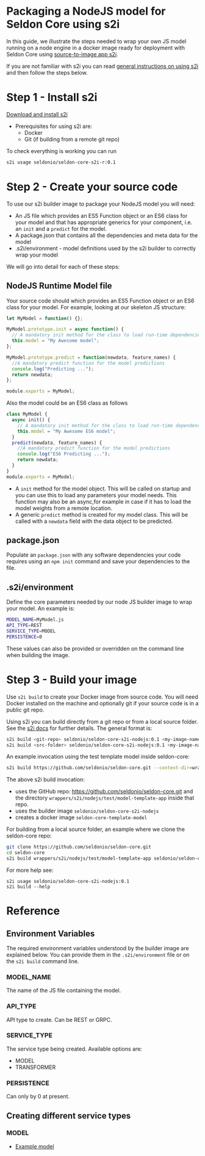 # Packaging a NodeJS model for Seldon Core using s2i

In this guide, we illustrate the steps needed to wrap your own JS model running on a node engine in a docker image ready for deployment with Seldon Core using [source-to-image app s2i](https://github.com/openshift/source-to-image).

If you are not familiar with s2i you can read [general instructions on using s2i](./s2i.md) and then follow the steps below.

# Step 1 - Install s2i

[Download and install s2i](https://github.com/openshift/source-to-image#installation)

- Prerequisites for using s2i are:
  - Docker
  - Git (if building from a remote git repo)

To check everything is working you can run

```bash
s2i usage seldonio/seldon-core-s2i-r:0.1
```

# Step 2 - Create your source code

To use our s2i builder image to package your NodeJS model you will need:

- An JS file which provides an ES5 Function object or an ES6 class for your model and that has appropriate generics for your component, i.e. an `init` and a `predict` for the model.
- A package.json that contains all the dependencies and meta data for the model
- .s2i/environment - model definitions used by the s2i builder to correctly wrap your model

We will go into detail for each of these steps:

## NodeJS Runtime Model file

Your source code should which provides an ES5 Function object or an ES6 class for your model. For example, looking at our skeleton JS structure:

```js
let MyModel = function() {};

MyModel.prototype.init = async function() {
  // A mandatory init method for the class to load run-time dependencies
  this.model = "My Awesome model";
};

MyModel.prototype.predict = function(newdata, feature_names) {
  //A mandatory predict function for the model predictions
  console.log("Predicting ...");
  return newdata;
};

module.exports = MyModel;
```

Also the model could be an ES6 class as follows

```js
class MyModel {
  async init() {
    // A mandatory init method for the class to load run-time dependencies
    this.model = "My Awesome ES6 model";
  }
  predict(newdata, feature_names) {
    //A mandatory predict function for the model predictions
    console.log("ES6 Predicting ...");
    return newdata;
  }
}
module.exports = MyModel;
```

- A `init` method for the model object. This will be called on startup and you can use this to load any parameters your model needs. This function may also be an async,for example in case if it has to load the model weights from a remote location.
- A generic `predict` method is created for my model class. This will be called with a `newdata` field with the data object to be predicted.

## package.json

Populate an `package.json` with any software dependencies your code requires using an `npm init` command and save your dependencies to the file.

## .s2i/environment

Define the core parameters needed by our node JS builder image to wrap your model. An example is:

```bash
MODEL_NAME=MyModel.js
API_TYPE=REST
SERVICE_TYPE=MODEL
PERSISTENCE=0
```

These values can also be provided or overridden on the command line when building the image.

# Step 3 - Build your image

Use `s2i build` to create your Docker image from source code. You will need Docker installed on the machine and optionally git if your source code is in a public git repo.

Using s2i you can build directly from a git repo or from a local source folder. See the [s2i docs](https://github.com/openshift/source-to-image/blob/master/docs/cli.md#s2i-build) for further details. The general format is:

```bash
s2i build <git-repo> seldonio/seldon-core-s2i-nodejs:0.1 <my-image-name>
s2i build <src-folder> seldonio/seldon-core-s2i-nodejs:0.1 <my-image-name>
```

An example invocation using the test template model inside seldon-core:

```bash
s2i build https://github.com/seldonio/seldon-core.git --context-dir=wrappers/s2i/nodejs/test/model-template-app seldonio/seldon-core-s2i-nodejs:0.1 seldon-core-template-model
```

The above s2i build invocation:

- uses the GitHub repo: https://github.com/seldonio/seldon-core.git and the directory `wrappers/s2i/nodejs/test/model-template-app` inside that repo.
- uses the builder image `seldonio/seldon-core-s2i-nodejs`
- creates a docker image `seldon-core-template-model`

For building from a local source folder, an example where we clone the seldon-core repo:

```bash
git clone https://github.com/seldonio/seldon-core.git
cd seldon-core
s2i build wrappers/s2i/nodejs/test/model-template-app seldonio/seldon-core-s2i-nodejs:0.1 seldon-core-template-model
```

For more help see:

```
s2i usage seldonio/seldon-core-s2i-nodejs:0.1
s2i build --help
```

# Reference

## Environment Variables

The required environment variables understood by the builder image are explained below. You can provide them in the `.s2i/environment` file or on the `s2i build` command line.

### MODEL_NAME

The name of the JS file containing the model.

### API_TYPE

API type to create. Can be REST or GRPC.

### SERVICE_TYPE

The service type being created. Available options are:

- MODEL
- TRANSFORMER

### PERSISTENCE

Can only by 0 at present.

## Creating different service types

### MODEL

- [Example model](https://github.com/SeldonIO/seldon-core/tree/master/examples/models/nodejs_tensorflow)
